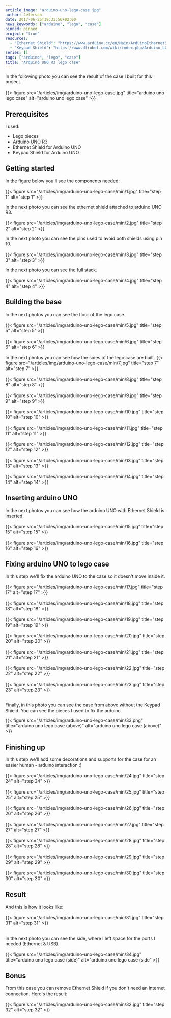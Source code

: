 ```yaml
---
article_image: "arduino-uno-lego-case.jpg"
author: Jeferson
date: 2017-06-25T19:31:56+02:00
news_keywords: ["arduino", "lego", "case"]
pinned: pinned
project: "true"
resources:
  - "Ethernet Shield": "https://www.arduino.cc/en/Main/ArduinoEthernetShieldV1"
  - "Keypad Shield": "https://www.dfrobot.com/wiki/index.php/Arduino_LCD_KeyPad_Shield_(SKU:_DFR0009)"
series: []
tags: ["arduino", "lego", "case"]
title: "Arduino UNO R3 lego case"
---
```


In the following photo you can see the result of the case I built for this project.
<br/><br/>
{{< figure src="/articles/img/arduino-uno-lego-case.jpg" title="arduino uno lego case" alt="arduino uno lego case" >}}

<!--more-->

## Prerequisites
I used:

* Lego pieces
* Arduino UNO R3
* Ethernet Shield for Arduino UNO
* Keypad Shield for Arduino UNO

## Getting started
In the figure below you'll see the components needed:
<br/><br/>
{{< figure src="/articles/img/arduino-uno-lego-case/min/1.jpg" title="step 1" alt="step 1" >}}

In the next photo you can see the ethernet shield attached to arduino UNO R3.
<br/><br/>
{{< figure src="/articles/img/arduino-uno-lego-case/min/2.jpg" title="step 2" alt="step 2" >}}

In the next photo you can see the pins used to avoid both shields using pin 10.
<br/><br/>
{{< figure src="/articles/img/arduino-uno-lego-case/min/3.jpg" title="step 3" alt="step 3" >}}

In the next photo you can see the full stack.
<br/><br/>
{{< figure src="/articles/img/arduino-uno-lego-case/min/4.jpg" title="step 4" alt="step 4" >}}

## Building the base
In the next photos you can see the floor of the lego case.
<br/><br/>
{{< figure src="/articles/img/arduino-uno-lego-case/min/5.jpg" title="step 5" alt="step 5" >}}
<br/><br/>
{{< figure src="/articles/img/arduino-uno-lego-case/min/6.jpg" title="step 6" alt="step 6" >}}
<br/><br/>
In the next photos you can see how the sides of the lego case are built.
{{< figure src="/articles/img/arduino-uno-lego-case/min/7.jpg" title="step 7" alt="step 7" >}}
<br/><br/>
{{< figure src="/articles/img/arduino-uno-lego-case/min/8.jpg" title="step 8" alt="step 8" >}}
<br/><br/>
{{< figure src="/articles/img/arduino-uno-lego-case/min/9.jpg" title="step 9" alt="step 9" >}}
<br/><br/>
{{< figure src="/articles/img/arduino-uno-lego-case/min/10.jpg" title="step 10" alt="step 10" >}}
<br/><br/>
{{< figure src="/articles/img/arduino-uno-lego-case/min/11.jpg" title="step 11" alt="step 11" >}}
<br/><br/>
{{< figure src="/articles/img/arduino-uno-lego-case/min/12.jpg" title="step 12" alt="step 12" >}}
<br/><br/>
{{< figure src="/articles/img/arduino-uno-lego-case/min/13.jpg" title="step 13" alt="step 13" >}}
<br/><br/>
{{< figure src="/articles/img/arduino-uno-lego-case/min/14.jpg" title="step 14" alt="step 14" >}}

## Inserting arduino UNO
In the next photos you can see how the arduino UNO with Ethernet Shield is inserted.
<br/><br/>
{{< figure src="/articles/img/arduino-uno-lego-case/min/15.jpg" title="step 15" alt="step 15" >}}
<br/><br/>
{{< figure src="/articles/img/arduino-uno-lego-case/min/16.jpg" title="step 16" alt="step 16" >}}

## Fixing arduino UNO to lego case
In this step we'll fix the arduino UNO to the case so it doesn't move inside it.
<br/><br/>
{{< figure src="/articles/img/arduino-uno-lego-case/min/17.jpg" title="step 17" alt="step 17" >}}
<br/><br/>
{{< figure src="/articles/img/arduino-uno-lego-case/min/18.jpg" title="step 18" alt="step 18" >}}
<br/><br/>
{{< figure src="/articles/img/arduino-uno-lego-case/min/19.jpg" title="step 19" alt="step 19" >}}
<br/><br/>
{{< figure src="/articles/img/arduino-uno-lego-case/min/20.jpg" title="step 20" alt="step 20" >}}
<br/><br/>
{{< figure src="/articles/img/arduino-uno-lego-case/min/21.jpg" title="step 21" alt="step 21" >}}
<br/><br/>
{{< figure src="/articles/img/arduino-uno-lego-case/min/22.jpg" title="step 22" alt="step 22" >}}
<br/><br/>
{{< figure src="/articles/img/arduino-uno-lego-case/min/23.jpg" title="step 23" alt="step 23" >}}
<br/><br/>

Finally, in this photo you can see the case from above without the Keypad Shield. You can see the pieces I used
to fix the arduino.

{{< figure src="/articles/img/arduino-uno-lego-case/min/33.png" title="arduino uno lego case (above)" alt="arduino uno lego case (above)" >}}

## Finishing up
In this step we'll add some decorations and supports for the case for an easier
human - arduino interaction :)
<br/><br/>
{{< figure src="/articles/img/arduino-uno-lego-case/min/24.jpg" title="step 24" alt="step 24" >}}
<br/><br/>
{{< figure src="/articles/img/arduino-uno-lego-case/min/25.jpg" title="step 25" alt="step 25" >}}
<br/><br/>
{{< figure src="/articles/img/arduino-uno-lego-case/min/26.jpg" title="step 26" alt="step 26" >}}
<br/><br/>
{{< figure src="/articles/img/arduino-uno-lego-case/min/27.jpg" title="step 27" alt="step 27" >}}
<br/><br/>
{{< figure src="/articles/img/arduino-uno-lego-case/min/28.jpg" title="step 28" alt="step 28" >}}
<br/><br/>
{{< figure src="/articles/img/arduino-uno-lego-case/min/29.jpg" title="step 29" alt="step 29" >}}
<br/><br/>
{{< figure src="/articles/img/arduino-uno-lego-case/min/30.jpg" title="step 30" alt="step 30" >}}

## Result
And this is how it looks like:
<br/><br/>
{{< figure src="/articles/img/arduino-uno-lego-case/min/31.jpg" title="step 31" alt="step 31" >}}
<br/><br/>

In the next photo you can see the side, where I left space for the ports I needed (Ethernet & USB).
<br/><br/>
{{< figure src="/articles/img/arduino-uno-lego-case/min/34.jpg" title="arduino uno lego case (side)" alt="arduino uno lego case (side" >}}

## Bonus
From this case you can remove Ethernet Shield if you don't need an internet connection.
Here's the result:
<br/><br/>
{{< figure src="/articles/img/arduino-uno-lego-case/min/32.jpg" title="step 32" alt="step 32" >}}
